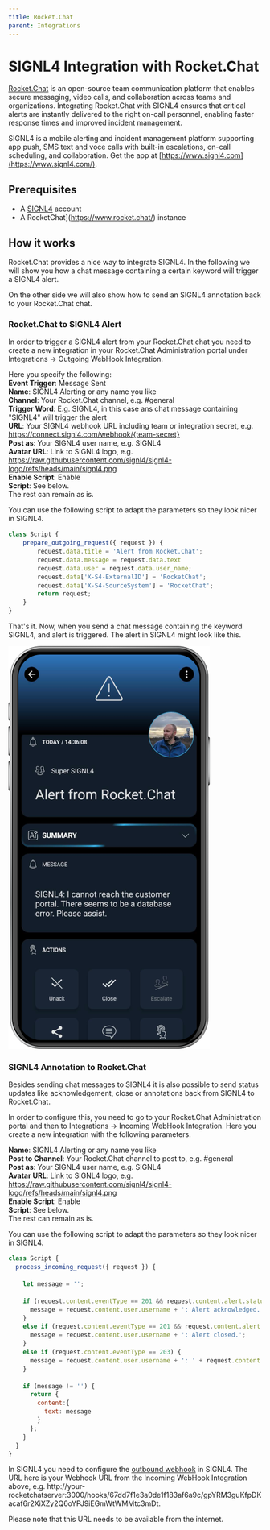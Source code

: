 ```yaml
---
title: Rocket.Chat
parent: Integrations
---
```


# SIGNL4 Integration with Rocket.Chat

[Rocket.Chat](https://www.rocket.chat/) is an open-source team communication platform that enables secure messaging, video calls, and collaboration across teams and organizations. Integrating Rocket.Chat with SIGNL4 ensures that critical alerts are instantly delivered to the right on-call personnel, enabling faster response times and improved incident management.

SIGNL4 is a mobile alerting and incident management platform supporting app push, SMS text and voce calls with built-in escalations, on-call scheduling, and collaboration. Get the app at [https://www.signl4.com](https://www.signl4.com/).

## Prerequisites
- A [SIGNL4](https://www.signl4.com/) account
- A RocketChat](https://www.rocket.chat/) instance

## How it works

Rocket.Chat provides a nice way to integrate SIGNL4. In the following we will show you how a chat message containing a certain keyword will trigger a SIGNL4 alert.

On the other side we will also show how to send an SIGNL4 annotation back to your Rocket.Chat chat.

### Rocket.Chat to SIGNL4 Alert

In order to trigger a SIGNL4 alert from your Rocket.Chat chat you need to create a new integration in your Rocket.Chat Administration portal under Integrations -> Outgoing WebHook Integration.

Here you specify the following:  
**Event Trigger**: Message Sent  
**Name**: SIGNL4 Alerting or any name you like  
**Channel**: Your Rocket.Chat channel, e.g. #general  
**Trigger Word**: E.g. SIGNL4, in this case ans chat message containing "SIGNL4" will trigger the alert  
**URL**: Your SIGNL4 webhook URL including team or integration secret, e.g. https://connect.signl4.com/webhook/{team-secret}  
**Post as**: Your SIGNL4 user name, e.g. SIGNL4  
**Avatar URL**: Link to SIGNL4 logo, e.g. https://raw.githubusercontent.com/signl4/signl4-logo/refs/heads/main/signl4.png  
**Enable Script**: Enable  
**Script**: See below.  
The rest can remain as is.

You can use the following script to adapt the parameters so they look nicer in SIGNL4.

```javascript
class Script {
    prepare_outgoing_request({ request }) {
        request.data.title = 'Alert from Rocket.Chat';
        request.data.message = request.data.text
        request.data.user = request.data.user_name;
        request.data['X-S4-ExternalID'] = 'RocketChat';
        request.data['X-S4-SourceSystem'] = 'RocketChat';
        return request;
    }
}
```

That's it. Now, when you send a chat message containing the keyword SIGNL4, and alert is triggered. The alert in SIGNL4 might look like this.

![SIGNL4 Alert](signl4-rocketchat.png)

### SIGNL4 Annotation to Rocket.Chat

Besides sending chat messages to SIGNL4 it is also possible to send status updates like acknowledgement, close or annotations back from SIGNL4 to Rocket.Chat.

In order to configure this, you need to go to your Rocket.Chat Administration portal and then to Integrations -> Incoming WebHook Integration. Here you create a new integration with the following parameters.


**Name**: SIGNL4 Alerting or any name you like  
**Post to Channel**: Your Rocket.Chat channel to post to, e.g. #general  
**Post as**: Your SIGNL4 user name, e.g. SIGNL4  
**Avatar URL**: Link to SIGNL4 logo, e.g. https://raw.githubusercontent.com/signl4/signl4-logo/refs/heads/main/signl4.png  
**Enable Script**: Enable  
**Script**: See below.  
The rest can remain as is.

You can use the following script to adapt the parameters so they look nicer in SIGNL4.

```javascript
class Script {
  process_incoming_request({ request }) {

    let message = '';

    if (request.content.eventType == 201 && request.content.alert.statusCode == 2) {
      message = request.content.user.username + ': Alert acknowledged.';
    }
    else if (request.content.eventType == 201 && request.content.alert.statusCode == 4) {
      message = request.content.user.username + ': Alert closed.';
    }
    else if (request.content.eventType == 203) {
      message = request.content.user.username + ': ' + request.content.annotation.message;
    }

    if (message != '') {
      return {
        content:{
          text: message
        }
      };
    }
  }
}
```

In SIGNL4 you need to configure the [outbound webhook](https://www.signl4.com/outbound-webhooks/) in SIGNL4. The URL here is your Webhook URL from the Incoming WebHook Integration above, e.g. http://your-rocketchatserver:3000/hooks/67dd7f1e3a0de1f183af6a9c/gpYRM3guKfpDKacaf6r2XiXZy2Q6oYPJ9iEGmWtWMMtc3mDt.

Please note that this URL needs to be available from the internet.
